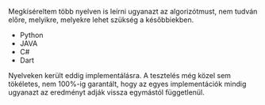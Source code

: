 Megkíséreltem több nyelven is leírni ugyanazt az algorizótmust, nem tudván előre, melyikre, melyekre lehet szükség a későbbiekben.
* Python
* JAVA
* C#
* Dart

Nyelveken került eddig implementálásra. A tesztelés még közel sem tökéletes, nem 100%-ig garantált, hogy az egyes implementációk mindig ugyanazt az eredményt adják vissza egymástól függetlenül.

